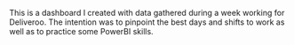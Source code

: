 This is a dashboard I created with data gathered during a week working for Deliveroo. The intention was to pinpoint the best days and shifts to work as well as to practice some PowerBI skills.
